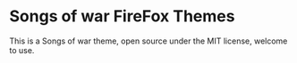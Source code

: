 # Songs of war FireFox Themes

This is a Songs of war theme, open source under the MIT license, welcome to use.

